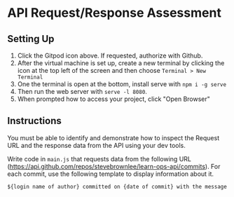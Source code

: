 # API Request/Response Assessment

## Setting Up

1. Click the Gitpod icon above. If requested, authorize with Github.
2. After the virtual machine is set up, create a new terminal by clicking the icon at the top left of the screen and then choose `Terminal > New Terminal`
3. One the terminal is open at the bottom, install serve with `npm i -g serve`
4. Then run the web server with `serve -l 8080`.
5. When prompted how to access your project, click "Open Browser"

## Instructions

You must be able to identify and demonstrate how to inspect the Request URL and the response data from the API using your dev tools.

Write code in `main.js` that requests data from the following URL (https://api.github.com/repos/stevebrownlee/learn-ops-api/commits). For each commit, use the following template to display information about it.

```txt
${login name of author} committed on {date of commit} with the message "${commit message}"
```

